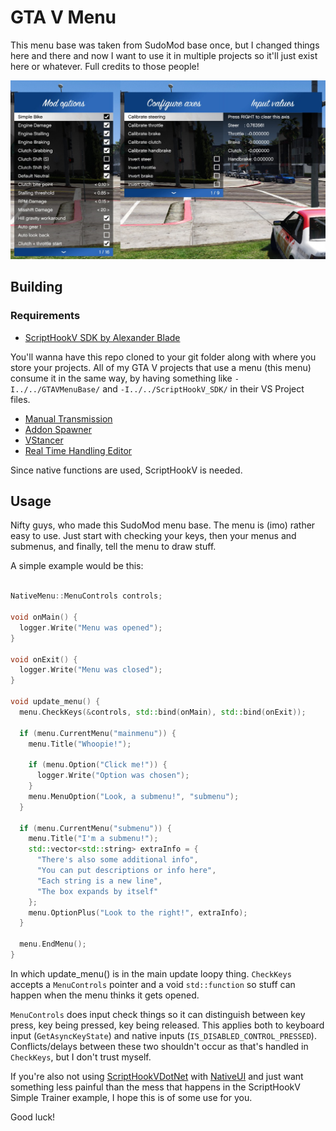 # GTA V Menu   

This menu base was taken from SudoMod base once, but I changed things here and there and now I want to use it in multiple projects so it'll just exist here or whatever. Full credits to those people!

![pic](Menus.png)

## Building

### Requirements
* [ScriptHookV SDK by Alexander Blade](http://www.dev-c.com/gtav/scripthookv/)

You'll wanna have this repo cloned to your git folder along with where you store your projects. All of my GTA V projects that use a menu (this menu) consume it in the same way, by having something like `-I../../GTAVMenuBase/` and `-I../../ScriptHookV_SDK/` in their VS Project files.

* [Manual Transmission](https://github.com/E66666666/GTAVManualTransmission)
* [Addon Spawner](https://github.com/E66666666/GTAVAddonLoader)
* [VStancer](https://github.com/E66666666/GTAVStancer)
* [Real Time Handling Editor](https://github.com/E66666666/GTAVHandlingEditor)

Since native functions are used, ScriptHookV is needed.

## Usage

Nifty guys, who made this SudoMod menu base. The menu is (imo) rather easy to use. Just start with checking your keys, then your menus and submenus, and finally, tell the menu to draw stuff.

A simple example would be this:

```c++

NativeMenu::MenuControls controls;

void onMain() {
  logger.Write("Menu was opened");
}

void onExit() {
  logger.Write("Menu was closed");
}

void update_menu() {
  menu.CheckKeys(&controls, std::bind(onMain), std::bind(onExit));

  if (menu.CurrentMenu("mainmenu")) {
    menu.Title("Whoopie!");
    
    if (menu.Option("Click me!")) {
      logger.Write("Option was chosen");
    }
    menu.MenuOption("Look, a submenu!", "submenu");
  }
  
  if (menu.CurrentMenu("submenu")) {
    menu.Title("I'm a submenu!");
    std::vector<std::string> extraInfo = {
      "There's also some additional info",
      "You can put descriptions or info here",
      "Each string is a new line",
      "The box expands by itself"
    };
    menu.OptionPlus("Look to the right!", extraInfo);
  }

  menu.EndMenu();
}
```

In which update_menu() is in the main update loopy thing. `CheckKeys` accepts a `MenuControls` pointer and a void `std::function` so stuff can happen when the menu thinks it gets opened.

`MenuControls` does input check things so it can distinguish between key press, key being pressed, key being released. This applies both to keyboard input (`GetAsyncKeyState`) and native inputs (`IS_DISABLED_CONTROL_PRESSED`). Conflicts/delays between these two shouldn't occur as that's handled in `CheckKeys`, but I don't trust myself.

If you're also not using [ScriptHookVDotNet](https://github.com/crosire/scripthookvdotnet) with [NativeUI](https://github.com/Guad/NativeUI) and just want something less painful than the mess that happens in the ScriptHookV Simple Trainer example, I hope this is of some use for you.

Good luck! 
